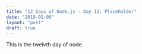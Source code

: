 ```yaml
---
title: "12 Days of Node.js - Day 12: Placeholder"
date: "2019-01-06"
layout: "post"
draft: true
---
```


This is the twelvth day of node.
